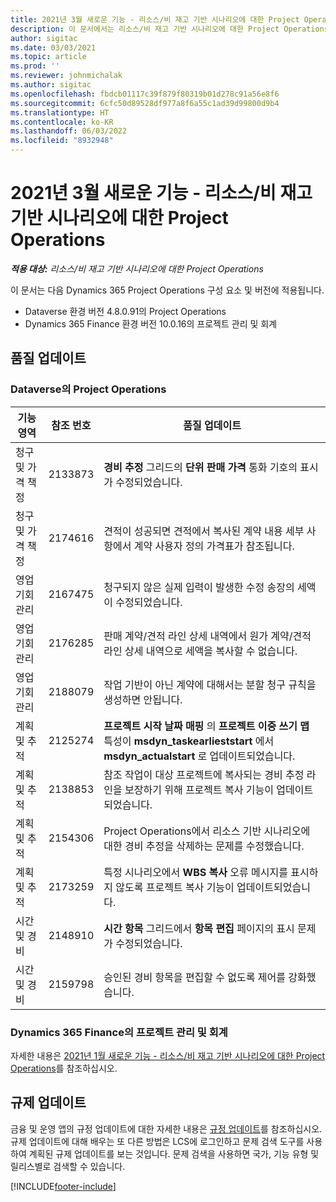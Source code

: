 ```yaml
---
title: 2021년 3월 새로운 기능 - 리소스/비 재고 기반 시나리오에 대한 Project Operations
description: 이 문서에서는 리소스/비 재고 기반 시나리오에 대한 Project Operations의 2021년 3월 릴리스에서 사용할 수 있는 품질 업데이트에 대한 정보를 제공합니다.
author: sigitac
ms.date: 03/03/2021
ms.topic: article
ms.prod: ''
ms.reviewer: johnmichalak
ms.author: sigitac
ms.openlocfilehash: fbdcb01117c39f879f80319b01d278c91a56e8f6
ms.sourcegitcommit: 6cfc50d89528df977a8f6a55c1ad39d99800d9b4
ms.translationtype: HT
ms.contentlocale: ko-KR
ms.lasthandoff: 06/03/2022
ms.locfileid: "8932948"
---
```

# <a name="whats-new-march-2021---project-operations-for-resourcenon-stocked-based-scenarios"></a>2021년 3월 새로운 기능 - 리소스/비 재고 기반 시나리오에 대한 Project Operations

_**적용 대상:** 리소스/비 재고 기반 시나리오에 대한 Project Operations_

이 문서는 다음 Dynamics 365 Project Operations 구성 요소 및 버전에 적용됩니다.

- Dataverse 환경 버전 4.8.0.91의 Project Operations 
- Dynamics 365 Finance 환경 버전 10.0.16의 프로젝트 관리 및 회계 

## <a name="quality-updates"></a>품질 업데이트

### <a name="project-operations-on-dataverse"></a>Dataverse의 Project Operations


| **기능 영역** | **참조 번호** | **품질 업데이트** |
| --- | --- | --- |
| 청구 및 가격 책정 | 2133873 | **경비 추정** 그리드의 **단위 판매 가격** 통화 기호의 표시가 수정되었습니다. |
| 청구 및 가격 책정 | 2174616 | 견적이 성공되면 견적에서 복사된 계약 내용 세부 사항에서 계약 사용자 정의 가격표가 참조됩니다. |
| 영업 기회 관리 | 2167475 | 청구되지 않은 실제 입력이 발생한 수정 송장의 세액이 수정되었습니다. |
| 영업 기회 관리 | 2176285 | 판매 계약/견적 라인 상세 내역에서 원가 계약/견적 라인 상세 내역으로 세액을 복사할 수 없습니다. |
| 영업 기회 관리 | 2188079 | 작업 기반이 아닌 계약에 대해서는 분할 청구 규칙을 생성하면 안됩니다. |
| 계획 및 추적 | 2125274 | **프로젝트 시작 날짜 매핑** 의 **프로젝트 이중 쓰기 맵** 특성이 **msdyn\_taskearlieststart** 에서 **msdyn\_actualstart** 로 업데이트되었습니다. |
| 계획 및 추적 | 2138853 | 참조 작업이 대상 프로젝트에 복사되는 경비 추정 라인을 보장하기 위해 프로젝트 복사 기능이 업데이트되었습니다. |
| 계획 및 추적 | 2154306 | Project Operations에서 리소스 기반 시나리오에 대한 경비 추정을 삭제하는 문제를 수정했습니다. |
| 계획 및 추적 | 2173259 | 특정 시나리오에서 **WBS 복사** 오류 메시지를 표시하지 않도록 프로젝트 복사 기능이 업데이트되었습니다. |
| 시간 및 경비 | 2148910 | **시간 항목** 그리드에서 **항목 편집** 페이지의 표시 문제가 수정되었습니다. |
| 시간 및 경비 | 2159798 | 승인된 경비 항목을 편집할 수 없도록 제어를 강화했습니다. |

### <a name="project-management-and-accounting-on-dynamics-365-finance"></a>Dynamics 365 Finance의 프로젝트 관리 및 회계

자세한 내용은 [2021년 1월 새로운 기능 - 리소스/비 재고 기반 시나리오에 대한 Project Operations](whats-new-jan-2021-resource-based.md)를 참조하십시오.

## <a name="regulatory-updates"></a>규제 업데이트

금융 및 운영 앱의 규정 업데이트에 대한 자세한 내용은 [규정 업데이트](/dynamics365/finance/localizations/regulatory-updates)를 참조하십시오. 규제 업데이트에 대해 배우는 또 다른 방법은 LCS에 로그인하고 문제 검색 도구를 사용하여 계획된 규제 업데이트를 보는 것입니다. 문제 검색을 사용하면 국가, 기능 유형 및 릴리스별로 검색할 수 있습니다.


[!INCLUDE[footer-include](../includes/footer-banner.md)]